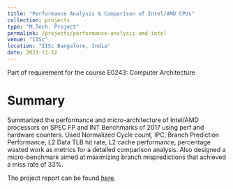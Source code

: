 ```yaml
---
title: "Performance Analysis & Comparison of Intel/AMD CPUs"
collection: projects
type: "M.Tech. Project"
permalink: /projects/performance-analysis-amd-intel
venue: "IISc"
location: "IISc Bangalore, India"
date: 2021-11-12
---
```

Part of requirement for the course E0243: Computer Architecture

Summary
======

Summarized the performance and micro-architecture of Intel/AMD processors on SPEC FP and INT Benchmarks of 2017 using perf and hardware counters. Used Normalized Cycle count, IPC, Branch Prediction Performance, L2 Data TLB hit rate, L2 cache
performance, percentage wasted work as metrics for a detailed comparison analysis. Also designed a micro-benchmark
aimed at maximizing branch mispredictions that achieved a miss rate of 33%. 

The project report can be found [here](https://drive.google.com/file/d/1RFz03cZ7xtRhUNPaJImZHPVUc0ea9BkP/view?pli=1).
